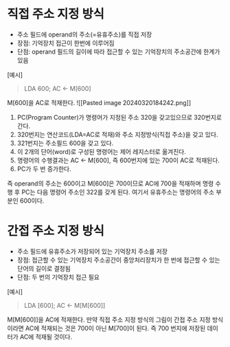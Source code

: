# 직접 주소 지정 방식
- 주소 필드에 operand의 주소(=유휴주소)를 직접 저장
- 장점: 기억장치 접근이 한번에 이루어짐
- 단점: operand 필드의 길이에 따라 접근할 수 있는 기억장치의 주소공간에 한계가 있음

[예시]
> LDA 600; AC <- M[600]

M[600]을 AC로 적재한다.
![[Pasted image 20240320184242.png]]
1. PC(Program Counter)가 명령어가 지정된 주소 320을 갖고있으므로 320번지로 간다.
2. 320번지는 연산코드(LDA=AC로 적재)와 주소 지정방식(직접 주소)을 갖고 있다.
3. 321번지는 주소필드 600을 갖고 있다.
4. 이 2개의 단어(word)로 구성된 명령어는 제어 레지스터로 옮겨진다.
5. 명령어의 수행결과는 AC <- M[600], 즉 600번지에 있는 700이 AC로 적재된다.
6. PC가 두 번 증가한다.

즉 operand의 주소는 600이고 M[600]은 700이므로 AC에 700을 적재하며 명령 수행 후 PC는 다음 명령어 주소인 322를 갖게 된다. 여기서 유휴주소는 명령어의 주소 부분인 600이다.

# 간접 주소 지정 방식
- 주소 필드에 유휴주소가 저장되어 있는 기억장치 주소를 저장
- 장점: 접근할 수 있는 기억장치 주소공간이 중앙처리장치가 한 번에 접근할 수 있는 단어의 길이로 결정됨
- 단점: 두 번의 기억장치 접근 필요

[예시]
> LDA [600]; AC <- M[M[600]]

M[M[600]]을 AC에 적재한다.
만약 직접 주소 지정 방식의 그림이 간접 주소 지정 방식이라면 AC에 적재되는 것은 700이 아닌 M[700]이 된다. 즉 700 번지에 저장된 데이터가 AC에 적재될 것이다.
